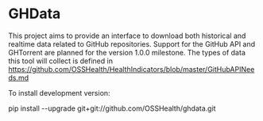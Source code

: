 # GHData

This project aims to provide an interface to download both historical and realtime data related to GitHub repositories. Support for the GitHub API and GHTorrent are planned for the version 1.0.0 milestone. The types of data this tool will collect is defined in https://github.com/OSSHealth/HealthIndicators/blob/master/GitHubAPINeeds.md

To install development version:

   pip install --upgrade git+git://github.com/OSSHealth/ghdata.git
